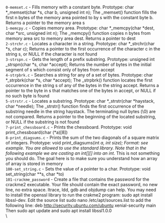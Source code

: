 `0-memset.c` - Fills memory with a constant byte. Prototype: char *_memset(char *s, char b, unsigned int n); The _memset() function fills the first n bytes of the memory area pointed to by s with the constant byte b. Returns a pointer to the memory area s\
`1-memcpy.c` - Copies memory area. Prototype: char *_memcpy(char *dest, char *src, unsigned int n); The _memcpy() function copies n bytes from memory area src to memory area dest. Returns a pointer to dest\
`2-strchr.c` - Locates a character in a string. Prototype: char *_strchr(char *s, char c); Returns a pointer to the first occurrence of the character c in the string s, or NULL if the character is not found\
`3-strspn.c` - Gets the length of a prefix substring. Prototype: unsigned int _strspn(char *s, char *accept); Returns the number of bytes in the initial segment of s which consist only of bytes from accept\
`4-strpbrk.c` - Searches a string for any of a set of bytes. Prototype: char *_strpbrk(char *s, char *accept); The _strpbrk() function locates the first occurrence in the string s of any of the bytes in the string accept. Returns a pointer to the byte in s that matches one of the bytes in accept, or NULL if no such byte is found\
`5-strstr.c` - Locates a substring. Prototype: char *_strstr(char *haystack, char *needle); The _strstr() function finds the first occurrence of the substring needle in the string haystack. The terminating null bytes (\0) are not compared. Returns a pointer to the beginning of the located substring, or NULL if the substring is not found\
`7-print_chessboard.c` - Prints the chessboard. Prototype: void print_chessboard(char (*a)[8])\
`8-print_diagsums.c` - Prints the sum of the two diagonals of a square matrix of integers. Prototype: void print_diagsums(int *a, int size); Format: see example. You are allowed to use the standard library. Note that in the following example we are casting an int[][] into an int*. This is not something you should do. The goal here is to make sure you understand how an array of array is stored in memory\
`100-set_string.c` - Sets the value of a pointer to a char. Prototype: void set_string(char **s, char *to)\
`101-crackme_password` - Create a file that contains the password for the crackme2 executable. Your file should contain the exact password, no new line, no extra space. ltrace, ldd, gdb and objdump can help. You may need to install the openssl library to run the crakme2 program: sudo apt install libssl-dev. Edit the source list sudo nano /etc/apt/sources.list to add the following line: deb http://security.ubuntu.com/ubuntu xenial-security main Then sudo apt update and sudo apt install libssl1.0.0\
\
